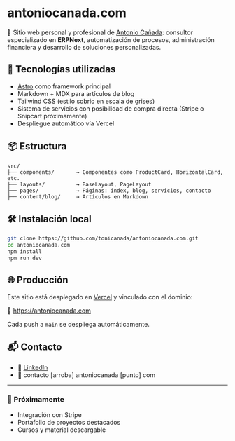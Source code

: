 # antoniocanada.com

🚀 Sitio web personal y profesional de [Antonio Cañada](https://antoniocanada.com): consultor especializado en **ERPNext**, automatización de procesos, administración financiera y desarrollo de soluciones personalizadas.

## 🔧 Tecnologías utilizadas

- [Astro](https://astro.build/) como framework principal
- Markdown + MDX para artículos de blog
- Tailwind CSS (estilo sobrio en escala de grises)
- Sistema de servicios con posibilidad de compra directa (Stripe o Snipcart próximamente)
- Despliegue automático vía Vercel

## 📦 Estructura

```
src/
├── components/       → Componentes como ProductCard, HorizontalCard, etc.
├── layouts/          → BaseLayout, PageLayout
├── pages/            → Páginas: index, blog, servicios, contacto
├── content/blog/     → Artículos en Markdown
```

## 🛠️ Instalación local

```bash
git clone https://github.com/tonicanada/antoniocanada.com.git
cd antoniocanada.com
npm install
npm run dev
```

## 🌐 Producción

Este sitio está desplegado en [Vercel](https://vercel.com) y vinculado con el dominio:

📍 https://antoniocanada.com

Cada push a `main` se despliega automáticamente.

## 📬 Contacto

- 💼 [LinkedIn](https://www.linkedin.com/in/antoniocanadamomblant/)
- 📧 contacto [arroba] antoniocanada [punto] com

---

### 🚧 Próximamente

- Integración con Stripe
- Portafolio de proyectos destacados
- Cursos y material descargable
